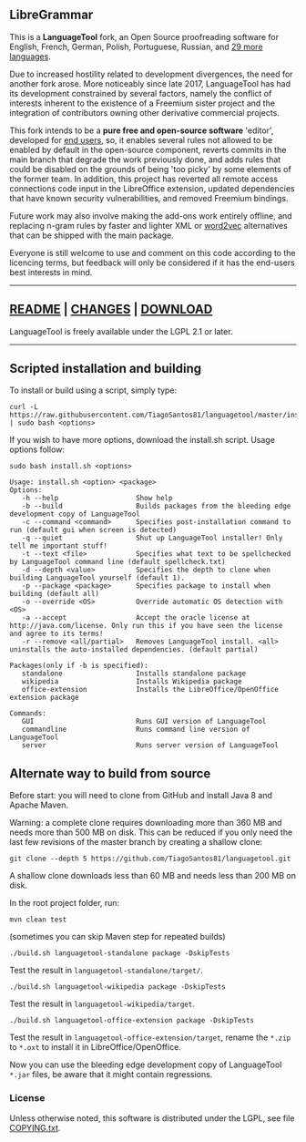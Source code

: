 ## LibreGrammar

This is a **LanguageTool** fork, an Open Source proofreading software for English, French, German,
Polish, Portuguese, Russian, and [29 more languages](https://github.com/TiagoSantos81/languagetool/tree/master/languagetool-language-modules).

Due to increased hostility related to development divergences, the need for another fork arose. 
More noticeably since late 2017, LanguageTool has had its development constrained by several factors, namely the 
conflict of interests inherent to the existence of a Freemium sister project and the integration 
of contributors owning other derivative commercial projects.

This fork intends to be a **pure free and open-source software** 'editor', developed for [end users](https://en.wikipedia.org/wiki/End_user), so, 
it enables several rules not allowed to be enabled by default in the open-source component, reverts commits in the main branch that degrade the work previously done, and adds rules 
that could be disabled on the grounds of being 'too picky' by some elements of the former team.
In addition, this project has reverted all remote access connections code input in the LibreOffice 
extension, updated dependencies that have known security vulnerabilities, and removed Freemium bindings.

Future work may also involve making the add-ons work entirely offline, and replacing n-gram rules by faster and lighter XML 
or [word2vec](https://github.com/gulp21/languagetool-neural-network) alternatives that can be shipped with the main package.

Everyone is still welcome to use and comment on this code according to the licencing terms, but feedback 
will only be considered if it has the end-users best interests in mind.

___

## [README](https://github.com/TiagoSantos81/languagetool/blob/master/languagetool-standalone/README.md)   |   [CHANGES](https://github.com/TiagoSantos81/languagetool/blob/master/languagetool-standalone/CHANGES.md)   |   [DOWNLOAD](https://github.com/TiagoSantos81/languagetool/releases)

LanguageTool is freely available under the LGPL 2.1 or later.

___

## Scripted installation and building
To install or build using a script, simply type:
```
curl -L https://raw.githubusercontent.com/TiagoSantos81/languagetool/master/install.sh | sudo bash <options>
```

If you wish to have more options, download the install.sh script. Usage options follow:

```
sudo bash install.sh <options>

Usage: install.sh <option> <package>
Options:
   -h --help                   Show help
   -b --build                  Builds packages from the bleeding edge development copy of LanguageTool
   -c --command <command>      Specifies post-installation command to run (default gui when screen is detected)
   -q --quiet                  Shut up LanguageTool installer! Only tell me important stuff!
   -t --text <file>            Specifies what text to be spellchecked by LanguageTool command line (default spellcheck.txt)
   -d --depth <value>          Specifies the depth to clone when building LanguageTool yourself (default 1).
   -p --package <package>      Specifies package to install when building (default all)
   -o --override <OS>          Override automatic OS detection with <OS>
   -a --accept                 Accept the oracle license at http://java.com/license. Only run this if you have seen the license and agree to its terms!
   -r --remove <all/partial>   Removes LanguageTool install. <all> uninstalls the auto-installed dependencies. (default partial)

Packages(only if -b is specified):
   standalone                  Installs standalone package
   wikipedia                   Installs Wikipedia package
   office-extension            Installs the LibreOffice/OpenOffice extension package

Commands:
   GUI                         Runs GUI version of LanguageTool
   commandline                 Runs command line version of LanguageTool
   server                      Runs server version of LanguageTool
```

## Alternate way to build from source

Before start: you will need to clone from GitHub and install Java 8 and Apache Maven.

Warning: a complete clone requires downloading more than 360 MB and needs more than 500 MB on disk.
This can be reduced if you only need the last few revisions of the master branch
by creating a shallow clone:

    git clone --depth 5 https://github.com/TiagoSantos81/languagetool.git

A shallow clone downloads less than 60 MB and needs less than 200 MB on disk.

In the root project folder, run:

    mvn clean test

(sometimes you can skip Maven step for repeated builds)

    ./build.sh languagetool-standalone package -DskipTests

Test the result in `languagetool-standalone/target/`.

    ./build.sh languagetool-wikipedia package -DskipTests

Test the result in `languagetool-wikipedia/target`.

    ./build.sh languagetool-office-extension package -DskipTests

Test the result in `languagetool-office-extension/target`, rename the `*.zip` to `*.oxt` to install it in LibreOffice/OpenOffice.

Now you can use the bleeding edge development copy of LanguageTool `*.jar` files, be aware that it might contain regressions.

### License

Unless otherwise noted, this software is distributed under the LGPL, see file [COPYING.txt](https://github.com/TiagoSantos81/languagetool/blob/master/COPYING.txt).
